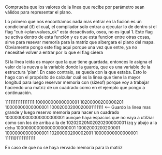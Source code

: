 Comprueba que los valores de la linea que recibe por parámetro sean válidos para representar el plano.

Lo primero que nos encontramos nada mas entrar en la fucion es un condicional (if) el cual, el compilador solo entrar a ejecutar lo de dentro si el flag "cub->plan.values_ok" esta desactivado, osea, no es igual 1.
Este flag se activa dentro de esta función y es que esta funcion entre otras cosas, sirve para resevar memoría para la matriz que albergara el plano del mapa. Obviamente pongo este flag aquí porque una vez que entre, ya no necesitaé volver a entrar por lo que el flag cieera

Si la línea leida es mayor que la que tiene guardada, entonces le asigna el valor de la nueva a la variable donde la guarda, que es una variable de la estructura 'plan'. En caso contraio, se queda con la que estaba. Esto lo hago con el propósito de calcular cuál es la línea que tiene la mayor longitud para luego reservar memoria con (sizeof) porque voy a trabajar haciendo una matriz de un cuadrado como en el ejemplo que pongo  a continuación.


11111111111111111
10000000000000001
10200000200000201
10000000000000001
10002000200020001111111	<-- Guardo la linea mas grande y luego reservo memoria para hacer un cuadrado
10000000000000000000001		aunque haya espacios que no vaya a utilziar como son los de arriba a la de
10202020N02020200000001		izq y abajo a la dcha
10000000000000000000001
10002000200200001
10000000000000001
10200000200002001
10000000000000001
11111011111111111


En caso de que no se haya rervado memoria para la matriz
